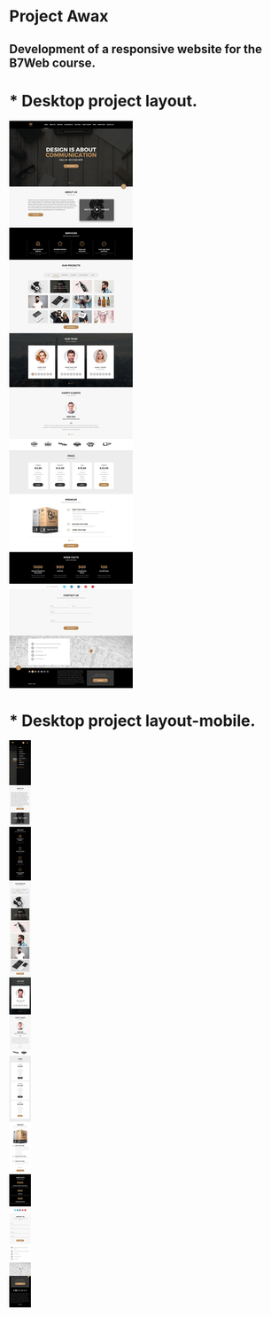 # Project Awax
## Development of a responsive website for the B7Web course.
# * Desktop project layout.
![layout desktop](https://github.com/NivaldoCouto/projectAwax/blob/main/layout/LAYOUT_DESKTOP.jpg)
# * Desktop project layout-mobile.
![layout mobile](https://github.com/NivaldoCouto/projectAwax/blob/main/layout/LAYOUT_MOBILE.jpg)

